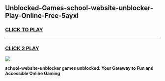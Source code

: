 
## Unblocked-Games-school-website-unblocker-Play-Online-Free-5ayxl
<h3>
<a href="https://premium76.site?title=school-website-unblocker&ref=26A">CLICK TO PLAY</a></h3>
<hr>

<h3>
<a href="https://premium76.site?title=school-website-unblocker&ref=26A">CLICK 2 PLAY</a>
  
</h3>

<a href="https://premium76.site?title=school-website-unblocker&ref=26A"><img src="https://clearcache.store/games.png"></a>


**school-website-unblocker games unblocked: Your Gateway to Fun and Accessible Online Gaming**

